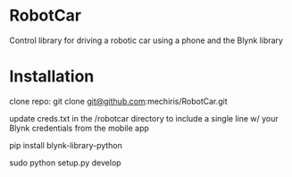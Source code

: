 # RobotCar
Control library for driving a robotic car using a phone and the Blynk library


# Installation
clone repo: git clone git@github.com:mechiris/RobotCar.git

update creds.txt in the /robotcar directory to include a single line w/ your Blynk credentials from the mobile app

pip install blynk-library-python

sudo python setup.py develop



